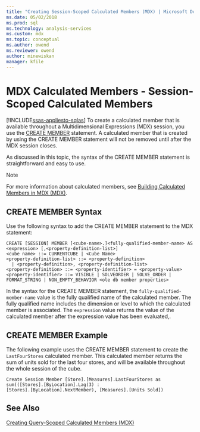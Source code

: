 ```yaml
---
title: "Creating Session-Scoped Calculated Members (MDX) | Microsoft Docs"
ms.date: 05/02/2018
ms.prod: sql
ms.technology: analysis-services
ms.custom: mdx
ms.topic: conceptual
ms.author: owend
ms.reviewer: owend
author: minewiskan
manager: kfile
---
```

# MDX Calculated Members - Session-Scoped Calculated Members
[!INCLUDE[ssas-appliesto-sqlas](../../../includes/ssas-appliesto-sqlas.md)]
  To create a calculated member that is available throughout a Multidimensional Expressions (MDX) session, you use the [CREATE MEMBER](../../../mdx/mdx-data-definition-create-member.md) statement. A calculated member that is created by using the CREATE MEMBER statement will not be removed until after the MDX session closes.  
  
 As discussed in this topic, the syntax of the CREATE MEMBER statement is straightforward and easy to use.  
  
> [!NOTE]  
>  For more information about calculated members, see [Building Calculated Members in MDX &#40;MDX&#41;](../../../analysis-services/multidimensional-models/mdx/mdx-calculated-members-building-calculated-members.md).  
  
## CREATE MEMBER Syntax  
 Use the following syntax to add the CREATE MEMBER statement to the MDX statement:  
  
```  
CREATE [SESSION] MEMBER [<cube-name>.]<fully-qualified-member-name> AS <expression> [,<property-definition-list>]  
<cube name> ::= CURRENTCUBE | <Cube Name>  
<property-definition-list> ::= <property-definition>  
  | <property-definition>, <property-definition-list>  
<property-definition> ::= <property-identifier> = <property-value>  
<property-identifier> ::= VISIBLE | SOLVEORDER | SOLVE_ORDER | FORMAT_STRING | NON_EMPTY_BEHAVIOR <ole db member properties>  
```  
  
 In the syntax for the CREATE MEMBER statement, the `fully-qualified-member-name` value is the fully qualified name of the calculated member. The fully qualified name includes the dimension or level to which the calculated member is associated. The `expression` value returns the value of the calculated member after the expression value has been evaluated,.  
  
## CREATE MEMBER Example  
 The following example uses the CREATE MEMBER statement to create the `LastFourStores` calculated member. This calculated member returns the sum of units sold for the last four stores, and will be available throughout the whole session of the cube.  
  
```  
Create Session Member [Store].[Measures].LastFourStores as   
sum(([Stores].[ByLocation].Lag(3) :  
[Stores].[ByLocation].NextMember), [Measures].[Units Sold])  
```  
  
## See Also  
 [Creating Query-Scoped Calculated Members &#40;MDX&#41;](../../../analysis-services/multidimensional-models/mdx/mdx-calculated-members-query-scoped-calculated-members.md)  
  
  
